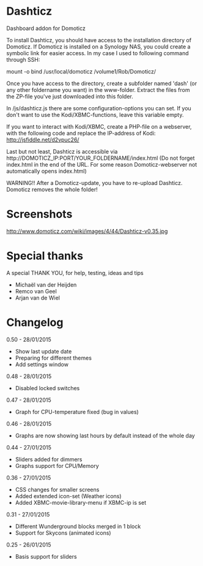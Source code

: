 # Dashticz
Dashboard addon for Domoticz

To install Dashticz, you should have access to the installation directory of Domoticz.
If Domoticz is installed on a Synology NAS, you could create a symbolic link for easier access.
In my case I used to following command through SSH:

mount -o bind /usr/local/domoticz /volume1/Rob/Domoticz/

Once you have access to the directory, create a subfolder named 'dash' (or any other foldername you want) in the www-folder. Extract the files from the ZP-file you've just downloaded into this folder.

In /js/dashticz.js there are some configuration-options you can set.
If you don't want to use the Kodi/XBMC-functions, leave this variable empty.

If you want to interact with Kodi/XBMC, create a PHP-file on a webserver, with the following code and replace the IP-address of Kodi:
http://jsfiddle.net/d2vpuc26/ 

Last but not least, Dashticz is accessible via http://DOMOTICZ_IP:PORT/YOUR_FOLDERNAME/index.html
(Do not forget index.html in the end of the URL. For some reason Domoticz-webserver not automatically opens index.html)

WARNING!!
After a Domoticz-update, you have to re-upload Dashticz.
Domoticz removes the whole folder!


# Screenshots
http://www.domoticz.com/wiki/images/4/44/Dashticz-v0.35.jpg


# Special thanks

A special THANK YOU, for help, testing, ideas and tips
- Michaël van der Heijden
- Remco van Geel
- Arjan van de Wiel


# Changelog

0.50 - 28/01/2015
- Show last update date
- Preparing for different themes
- Add settings window

0.48 - 28/01/2015
- Disabled locked switches

0.47 - 28/01/2015
- Graph for CPU-temperature fixed (bug in values)

0.46 - 28/01/2015
- Graphs are now showing last hours by default instead of the whole day

0.44 - 27/01/2015
- Sliders added for dimmers
- Graphs support for CPU/Memory

0.36 - 27/01/2015
- CSS changes for smaller screens
- Added extended icon-set (Weather icons)
- Added XBMC-movie-library-menu if XBMC-ip is set

0.31 - 27/01/2015
- Different Wunderground blocks merged in 1 block
- Support for Skycons (animated icons)

0.25 - 26/01/2015
- Basis support for sliders